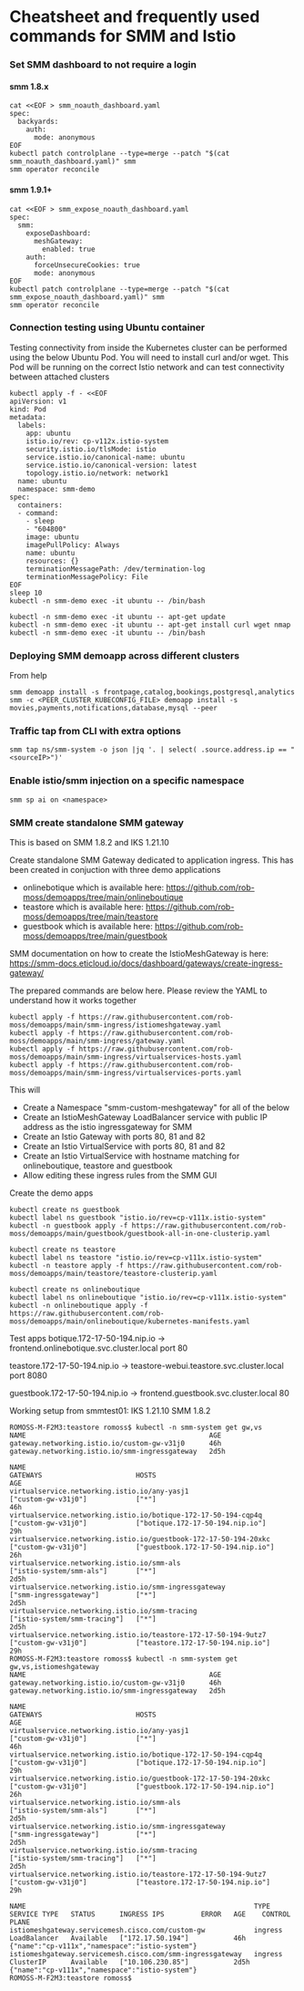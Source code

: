 # Cheatsheet and frequently used commands for SMM and Istio

### Set SMM dashboard to not require a login
#### smm 1.8.x
```
cat <<EOF > smm_noauth_dashboard.yaml
spec:
  backyards:
    auth:
      mode: anonymous
EOF
kubectl patch controlplane --type=merge --patch "$(cat smm_noauth_dashboard.yaml)" smm 
smm operator reconcile
```

#### smm 1.9.1+
```
cat <<EOF > smm_expose_noauth_dashboard.yaml
spec:
  smm:
    exposeDashboard:
      meshGateway:
        enabled: true
    auth:
      forceUnsecureCookies: true
      mode: anonymous
EOF
kubectl patch controlplane --type=merge --patch "$(cat smm_expose_noauth_dashboard.yaml)" smm 
smm operator reconcile
```

### Connection testing using Ubuntu container
Testing connectivity from inside the Kubernetes cluster can be performed using the below Ubuntu Pod.  You will need to install curl and/or wget. This Pod will be running on the correct Istio network and can test connectivity between attached clusters
```
kubectl apply -f - <<EOF
apiVersion: v1
kind: Pod
metadata:
  labels:
    app: ubuntu
    istio.io/rev: cp-v112x.istio-system
    security.istio.io/tlsMode: istio
    service.istio.io/canonical-name: ubuntu
    service.istio.io/canonical-version: latest
    topology.istio.io/network: network1
  name: ubuntu
  namespace: smm-demo
spec:
  containers:
  - command:
    - sleep
    - "604800"
    image: ubuntu
    imagePullPolicy: Always
    name: ubuntu
    resources: {}
    terminationMessagePath: /dev/termination-log
    terminationMessagePolicy: File
EOF
sleep 10
kubectl -n smm-demo exec -it ubuntu -- /bin/bash
```

```
kubectl -n smm-demo exec -it ubuntu -- apt-get update
kubectl -n smm-demo exec -it ubuntu -- apt-get install curl wget nmap
kubectl -n smm-demo exec -it ubuntu -- /bin/bash
```

### Deploying SMM demoapp across different clusters
From help
```
smm demoapp install -s frontpage,catalog,bookings,postgresql,analytics
smm -c <PEER_CLUSTER_KUBECONFIG_FILE> demoapp install -s movies,payments,notifications,database,mysql --peer
```

### Traffic tap from CLI with extra options

```
smm tap ns/smm-system -o json |jq '. | select( .source.address.ip == "<sourceIP>")'
```

### Enable istio/smm injection on a specific namespace

```
smm sp ai on <namespace>
```

### SMM create standalone SMM gateway

This is based on SMM 1.8.2 and IKS 1.21.10

Create standalone SMM Gateway dedicated to application ingress.  This has been created in conjuction with three demo applications
- onlinebotique which is available here: https://github.com/rob-moss/demoapps/tree/main/onlineboutique
- teastore which is available here: https://github.com/rob-moss/demoapps/tree/main/teastore
- guestbook which is available here: https://github.com/rob-moss/demoapps/tree/main/guestbook



SMM documentation on how to create the IstioMeshGateway is here:
https://smm-docs.eticloud.io/docs/dashboard/gateways/create-ingress-gateway/



The prepared commands are below here. Please review the YAML to understand how it works together
```
kubectl apply -f https://raw.githubusercontent.com/rob-moss/demoapps/main/smm-ingress/istiomeshgateway.yaml
kubectl apply -f https://raw.githubusercontent.com/rob-moss/demoapps/main/smm-ingress/gateway.yaml
kubectl apply -f https://raw.githubusercontent.com/rob-moss/demoapps/main/smm-ingress/virtualservices-hosts.yaml
kubectl apply -f https://raw.githubusercontent.com/rob-moss/demoapps/main/smm-ingress/virtualservices-ports.yaml
```


This will
- Create a Namespace "smm-custom-meshgateway" for all of the below
- Create an IstioMeshGateway LoadBalancer service with public IP address as the istio ingressgateway for SMM
- Create an Istio Gateway with ports 80, 81 and 82
- Create an Istio VirtualService with ports 80, 81 and 82
- Create an Istio VirtualService with hostname matching for onlineboutique, teastore and guestbook
- Allow editing these ingress rules from the SMM GUI

Create the demo apps
```
kubectl create ns guestbook
kubectl label ns guestbook "istio.io/rev=cp-v111x.istio-system"
kubectl -n guestbook apply -f https://raw.githubusercontent.com/rob-moss/demoapps/main/guestbook/guestbook-all-in-one-clusterip.yaml

kubectl create ns teastore
kubectl label ns teastore "istio.io/rev=cp-v111x.istio-system"
kubectl -n teastore apply -f https://raw.githubusercontent.com/rob-moss/demoapps/main/teastore/teastore-clusterip.yaml

kubectl create ns onlineboutique
kubectl label ns onlineboutique "istio.io/rev=cp-v111x.istio-system"
kubectl -n onlineboutique apply -f https://raw.githubusercontent.com/rob-moss/demoapps/main/onlineboutique/kubernetes-manifests.yaml
```

Test apps
botique.172-17-50-194.nip.io -> 
frontend.onlinebotique.svc.cluster.local port 80

teastore.172-17-50-194.nip.io -> 
teastore-webui.teastore.svc.cluster.local port 8080

guestbook.172-17-50-194.nip.io -> 
frontend.guestbook.svc.cluster.local 80


Working setup from smmtest01: IKS 1.21.10 SMM 1.8.2

```
ROMOSS-M-F2M3:teastore romoss$ kubectl -n smm-system get gw,vs
NAME                                             AGE
gateway.networking.istio.io/custom-gw-v31j0      46h
gateway.networking.istio.io/smm-ingressgateway   2d5h

NAME                                                               GATEWAYS                       HOSTS                                AGE
virtualservice.networking.istio.io/any-yasj1                       ["custom-gw-v31j0"]            ["*"]                                46h
virtualservice.networking.istio.io/botique-172-17-50-194-cqp4q     ["custom-gw-v31j0"]            ["botique.172-17-50-194.nip.io"]     29h
virtualservice.networking.istio.io/guestbook-172-17-50-194-20xkc   ["custom-gw-v31j0"]            ["guestbook.172-17-50-194.nip.io"]   26h
virtualservice.networking.istio.io/smm-als                         ["istio-system/smm-als"]       ["*"]                                2d5h
virtualservice.networking.istio.io/smm-ingressgateway              ["smm-ingressgateway"]         ["*"]                                2d5h
virtualservice.networking.istio.io/smm-tracing                     ["istio-system/smm-tracing"]   ["*"]                                2d5h
virtualservice.networking.istio.io/teastore-172-17-50-194-9utz7    ["custom-gw-v31j0"]            ["teastore.172-17-50-194.nip.io"]    29h
ROMOSS-M-F2M3:teastore romoss$ kubectl -n smm-system get gw,vs,istiomeshgateway
NAME                                             AGE
gateway.networking.istio.io/custom-gw-v31j0      46h
gateway.networking.istio.io/smm-ingressgateway   2d5h

NAME                                                               GATEWAYS                       HOSTS                                AGE
virtualservice.networking.istio.io/any-yasj1                       ["custom-gw-v31j0"]            ["*"]                                46h
virtualservice.networking.istio.io/botique-172-17-50-194-cqp4q     ["custom-gw-v31j0"]            ["botique.172-17-50-194.nip.io"]     29h
virtualservice.networking.istio.io/guestbook-172-17-50-194-20xkc   ["custom-gw-v31j0"]            ["guestbook.172-17-50-194.nip.io"]   26h
virtualservice.networking.istio.io/smm-als                         ["istio-system/smm-als"]       ["*"]                                2d5h
virtualservice.networking.istio.io/smm-ingressgateway              ["smm-ingressgateway"]         ["*"]                                2d5h
virtualservice.networking.istio.io/smm-tracing                     ["istio-system/smm-tracing"]   ["*"]                                2d5h
virtualservice.networking.istio.io/teastore-172-17-50-194-9utz7    ["custom-gw-v31j0"]            ["teastore.172-17-50-194.nip.io"]    29h

NAME                                                        TYPE      SERVICE TYPE   STATUS      INGRESS IPS         ERROR   AGE    CONTROL PLANE
istiomeshgateway.servicemesh.cisco.com/custom-gw            ingress   LoadBalancer   Available   ["172.17.50.194"]           46h    {"name":"cp-v111x","namespace":"istio-system"}
istiomeshgateway.servicemesh.cisco.com/smm-ingressgateway   ingress   ClusterIP      Available   ["10.106.230.85"]           2d5h   {"name":"cp-v111x","namespace":"istio-system"}
ROMOSS-M-F2M3:teastore romoss$
```


